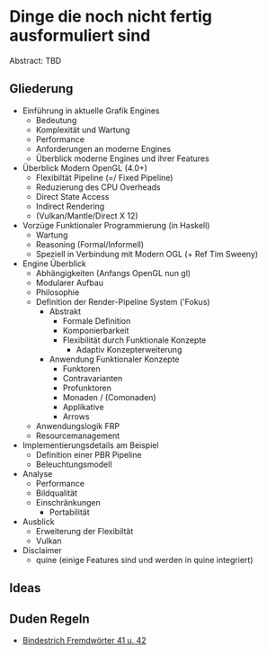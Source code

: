 # Dinge die noch nicht fertig ausformuliert sind

Abstract:
TBD

## Gliederung
- Einführung in aktuelle Grafik Engines
    + Bedeutung
    + Komplexität und Wartung
    + Performance
    + Anforderungen an moderne Engines
    + Überblick moderne Engines und ihrer Features
- Überblick Modern OpenGL (4.0+)
    + Flexibiltät Pipeline (=/ Fixed Pipeline)
    + Reduzierung des CPU Overheads
    + Direct State Access
    + Indirect Rendering
    + (Vulkan/Mantle/Direct X 12)
- Vorzüge Funktionaler Programmierung (in Haskell)
    + Wartung
    + Reasoning (Formal/Informell)
    + Speziell in Verbindung mit Modern OGL
    (+ Ref Tim Sweeny)
- Engine Überblick
    + Abhängigkeiten (Anfangs OpenGL nun gl)
    + Modularer Aufbau
    + Philosophie
    + Definition der Render-Pipeline System ('Fokus)
        * Abstrakt
            * Formale Definition
            * Komponierbarkeit
            * Flexibilität durch Funktionale Konzepte
                * Adaptiv Konzepterweiterung
        * Anwendung Funktionaler Konzepte
            * Funktoren
            * Contravarianten
            * Profunktoren
            * Monaden / (Comonaden)
            * Applikative
            * Arrows
    + Anwendungslogik FRP
    + Resourcemanagement
- Implementierungsdetails am Beispiel
    + Definition einer PBR Pipeline
    + Beleuchtungsmodell
- Analyse
    + Performance
    + Bildqualität
    + Einschränkungen
        + Portabilität
- Ausblick
    + Erweiterung der Flexibiltät
    + Vulkan
- Disclaimer
    + quine (einige Features sind und werden in quine integriert)

## Ideas

## Duden Regeln
* [Bindestrich Fremdwörter 41 u. 42](http://www.duden.de/sprachwissen/rechtschreibregeln/fremdwoerter#K41) 
